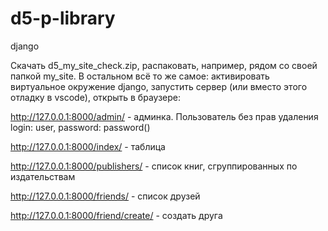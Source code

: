 # d5-p-library
django

Скачать d5_my_site_check.zip, распаковать, например, рядом со своей папкой my_site. В остальном всё то же самое: активировать виртуальное окружение django, запустить сервер (или вместо этого отладку в vscode), открыть в браузере:

http://127.0.0.1:8000/admin/ - админка. Пользователь без прав удаления login: user, password: password()

http://127.0.0.1:8000/index/ - таблица

http://127.0.0.1:8000/publishers/ - список книг, сгруппированных по издательствам

http://127.0.0.1:8000/friends/ - список друзей

http://127.0.0.1:8000/friend/create/ - создать друга
